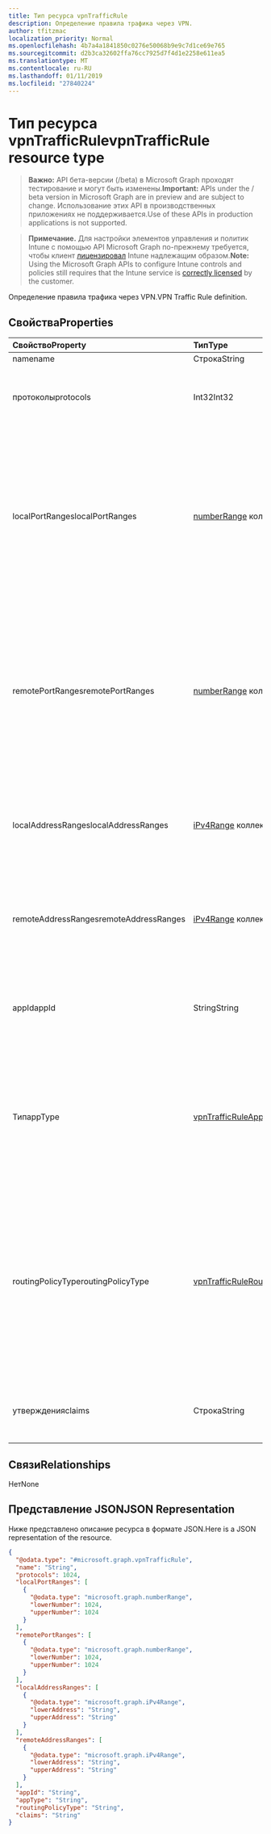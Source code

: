 ```yaml
---
title: Тип ресурса vpnTrafficRule
description: Определение правила трафика через VPN.
author: tfitzmac
localization_priority: Normal
ms.openlocfilehash: 4b7a4a1841850c0276e50068b9e9c7d1ce69e765
ms.sourcegitcommit: d2b3ca32602ffa76cc7925d7f4d1e2258e611ea5
ms.translationtype: MT
ms.contentlocale: ru-RU
ms.lasthandoff: 01/11/2019
ms.locfileid: "27840224"
---
```

# <a name="vpntrafficrule-resource-type"></a><span data-ttu-id="1b0d7-103">Тип ресурса vpnTrafficRule</span><span class="sxs-lookup"><span data-stu-id="1b0d7-103">vpnTrafficRule resource type</span></span>

> <span data-ttu-id="1b0d7-104">**Важно:** API бета-версии (/beta) в Microsoft Graph проходят тестирование и могут быть изменены.</span><span class="sxs-lookup"><span data-stu-id="1b0d7-104">**Important:** APIs under the / beta version in Microsoft Graph are in preview and are subject to change.</span></span> <span data-ttu-id="1b0d7-105">Использование этих API в производственных приложениях не поддерживается.</span><span class="sxs-lookup"><span data-stu-id="1b0d7-105">Use of these APIs in production applications is not supported.</span></span>

> <span data-ttu-id="1b0d7-106">**Примечание.** Для настройки элементов управления и политик Intune с помощью API Microsoft Graph по-прежнему требуется, чтобы клиент [лицензировал](https://go.microsoft.com/fwlink/?linkid=839381) Intune надлежащим образом.</span><span class="sxs-lookup"><span data-stu-id="1b0d7-106">**Note:** Using the Microsoft Graph APIs to configure Intune controls and policies still requires that the Intune service is [correctly licensed](https://go.microsoft.com/fwlink/?linkid=839381) by the customer.</span></span>

<span data-ttu-id="1b0d7-107">Определение правила трафика через VPN.</span><span class="sxs-lookup"><span data-stu-id="1b0d7-107">VPN Traffic Rule definition.</span></span>
## <a name="properties"></a><span data-ttu-id="1b0d7-108">Свойства</span><span class="sxs-lookup"><span data-stu-id="1b0d7-108">Properties</span></span>
|<span data-ttu-id="1b0d7-109">Свойство</span><span class="sxs-lookup"><span data-stu-id="1b0d7-109">Property</span></span>|<span data-ttu-id="1b0d7-110">Тип</span><span class="sxs-lookup"><span data-stu-id="1b0d7-110">Type</span></span>|<span data-ttu-id="1b0d7-111">Описание</span><span class="sxs-lookup"><span data-stu-id="1b0d7-111">Description</span></span>|
|:---|:---|:---|
|<span data-ttu-id="1b0d7-112">name</span><span class="sxs-lookup"><span data-stu-id="1b0d7-112">name</span></span>|<span data-ttu-id="1b0d7-113">Строка</span><span class="sxs-lookup"><span data-stu-id="1b0d7-113">String</span></span>|<span data-ttu-id="1b0d7-114">Имя.</span><span class="sxs-lookup"><span data-stu-id="1b0d7-114">Name.</span></span>|
|<span data-ttu-id="1b0d7-115">протоколы</span><span class="sxs-lookup"><span data-stu-id="1b0d7-115">protocols</span></span>|<span data-ttu-id="1b0d7-116">Int32</span><span class="sxs-lookup"><span data-stu-id="1b0d7-116">Int32</span></span>|<span data-ttu-id="1b0d7-117">Протоколы (0-255).</span><span class="sxs-lookup"><span data-stu-id="1b0d7-117">Protocols (0-255).</span></span> <span data-ttu-id="1b0d7-118">Допустимые значения от 0 до 255</span><span class="sxs-lookup"><span data-stu-id="1b0d7-118">Valid values 0 to 255</span></span>|
|<span data-ttu-id="1b0d7-119">localPortRanges</span><span class="sxs-lookup"><span data-stu-id="1b0d7-119">localPortRanges</span></span>|<span data-ttu-id="1b0d7-120">[numberRange](../resources/intune-deviceconfig-numberrange.md) коллекции</span><span class="sxs-lookup"><span data-stu-id="1b0d7-120">[numberRange](../resources/intune-deviceconfig-numberrange.md) collection</span></span>|<span data-ttu-id="1b0d7-121">Диапазон портов для локального может устанавливаться только в том случае, если протокол TCP или UDP-ПОРТ (6 или 17).</span><span class="sxs-lookup"><span data-stu-id="1b0d7-121">Local port range can be set only when protocol is either TCP or UDP (6 or 17).</span></span> <span data-ttu-id="1b0d7-122">Эта коллекция может содержать не более 500 элементов.</span><span class="sxs-lookup"><span data-stu-id="1b0d7-122">This collection can contain a maximum of 500 elements.</span></span>|
|<span data-ttu-id="1b0d7-123">remotePortRanges</span><span class="sxs-lookup"><span data-stu-id="1b0d7-123">remotePortRanges</span></span>|<span data-ttu-id="1b0d7-124">[numberRange](../resources/intune-deviceconfig-numberrange.md) коллекции</span><span class="sxs-lookup"><span data-stu-id="1b0d7-124">[numberRange](../resources/intune-deviceconfig-numberrange.md) collection</span></span>|<span data-ttu-id="1b0d7-125">Диапазон портов для удаленного может устанавливаться только в том случае, если протокол TCP или UDP-ПОРТ (6 или 17).</span><span class="sxs-lookup"><span data-stu-id="1b0d7-125">Remote port range can be set only when protocol is either TCP or UDP (6 or 17).</span></span> <span data-ttu-id="1b0d7-126">Эта коллекция может содержать не более 500 элементов.</span><span class="sxs-lookup"><span data-stu-id="1b0d7-126">This collection can contain a maximum of 500 elements.</span></span>|
|<span data-ttu-id="1b0d7-127">localAddressRanges</span><span class="sxs-lookup"><span data-stu-id="1b0d7-127">localAddressRanges</span></span>|<span data-ttu-id="1b0d7-128">[iPv4Range](../resources/intune-shared-ipv4range.md) коллекции</span><span class="sxs-lookup"><span data-stu-id="1b0d7-128">[iPv4Range](../resources/intune-shared-ipv4range.md) collection</span></span>|<span data-ttu-id="1b0d7-129">Диапазон локальных адресов.</span><span class="sxs-lookup"><span data-stu-id="1b0d7-129">Local address range.</span></span> <span data-ttu-id="1b0d7-130">Эта коллекция может содержать не более 500 элементов.</span><span class="sxs-lookup"><span data-stu-id="1b0d7-130">This collection can contain a maximum of 500 elements.</span></span>|
|<span data-ttu-id="1b0d7-131">remoteAddressRanges</span><span class="sxs-lookup"><span data-stu-id="1b0d7-131">remoteAddressRanges</span></span>|<span data-ttu-id="1b0d7-132">[iPv4Range](../resources/intune-shared-ipv4range.md) коллекции</span><span class="sxs-lookup"><span data-stu-id="1b0d7-132">[iPv4Range](../resources/intune-shared-ipv4range.md) collection</span></span>|<span data-ttu-id="1b0d7-133">Удаленный адрес диапазона.</span><span class="sxs-lookup"><span data-stu-id="1b0d7-133">Remote address range.</span></span> <span data-ttu-id="1b0d7-134">Эта коллекция может содержать не более 500 элементов.</span><span class="sxs-lookup"><span data-stu-id="1b0d7-134">This collection can contain a maximum of 500 elements.</span></span>|
|<span data-ttu-id="1b0d7-135">appId</span><span class="sxs-lookup"><span data-stu-id="1b0d7-135">appId</span></span>|<span data-ttu-id="1b0d7-136">String</span><span class="sxs-lookup"><span data-stu-id="1b0d7-136">String</span></span>|<span data-ttu-id="1b0d7-137">Идентификатор приложения, если правило трафика используется приложением.</span><span class="sxs-lookup"><span data-stu-id="1b0d7-137">App identifier, if this traffic rule is triggered by an app.</span></span>|
|<span data-ttu-id="1b0d7-138">Тип</span><span class="sxs-lookup"><span data-stu-id="1b0d7-138">appType</span></span>|[<span data-ttu-id="1b0d7-139">vpnTrafficRuleAppType</span><span class="sxs-lookup"><span data-stu-id="1b0d7-139">vpnTrafficRuleAppType</span></span>](../resources/intune-deviceconfig-vpntrafficruleapptype.md)|<span data-ttu-id="1b0d7-140">Тип приложения, если правило трафика используется приложением.</span><span class="sxs-lookup"><span data-stu-id="1b0d7-140">App type, if this traffic rule is triggered by an app.</span></span> <span data-ttu-id="1b0d7-141">Возможные значения: `none`, `desktop`, `universal`.</span><span class="sxs-lookup"><span data-stu-id="1b0d7-141">Possible values are: `none`, `desktop`, `universal`.</span></span>|
|<span data-ttu-id="1b0d7-142">routingPolicyType</span><span class="sxs-lookup"><span data-stu-id="1b0d7-142">routingPolicyType</span></span>|[<span data-ttu-id="1b0d7-143">vpnTrafficRuleRoutingPolicyType</span><span class="sxs-lookup"><span data-stu-id="1b0d7-143">vpnTrafficRuleRoutingPolicyType</span></span>](../resources/intune-deviceconfig-vpntrafficruleroutingpolicytype.md)|<span data-ttu-id="1b0d7-144">При запуске приложения указывает, следует ли включить разделенное туннелирование по этому маршруту.</span><span class="sxs-lookup"><span data-stu-id="1b0d7-144">When app triggered, indicates whether to enable split tunneling along this route.</span></span> <span data-ttu-id="1b0d7-145">Возможные значения: `none`, `splitTunnel`, `forceTunnel`.</span><span class="sxs-lookup"><span data-stu-id="1b0d7-145">Possible values are: `none`, `splitTunnel`, `forceTunnel`.</span></span>|
|<span data-ttu-id="1b0d7-146">утверждения</span><span class="sxs-lookup"><span data-stu-id="1b0d7-146">claims</span></span>|<span data-ttu-id="1b0d7-147">Строка</span><span class="sxs-lookup"><span data-stu-id="1b0d7-147">String</span></span>|<span data-ttu-id="1b0d7-148">Утверждений, связанный с этим правилом трафика.</span><span class="sxs-lookup"><span data-stu-id="1b0d7-148">Claims associated with this traffic rule.</span></span>|

## <a name="relationships"></a><span data-ttu-id="1b0d7-149">Связи</span><span class="sxs-lookup"><span data-stu-id="1b0d7-149">Relationships</span></span>
<span data-ttu-id="1b0d7-150">Нет</span><span class="sxs-lookup"><span data-stu-id="1b0d7-150">None</span></span>
## <a name="json-representation"></a><span data-ttu-id="1b0d7-151">Представление JSON</span><span class="sxs-lookup"><span data-stu-id="1b0d7-151">JSON Representation</span></span>
<span data-ttu-id="1b0d7-152">Ниже представлено описание ресурса в формате JSON.</span><span class="sxs-lookup"><span data-stu-id="1b0d7-152">Here is a JSON representation of the resource.</span></span>
<!-- {
  "blockType": "resource",
  "@odata.type": "microsoft.graph.vpnTrafficRule"
}
-->
``` json
{
  "@odata.type": "#microsoft.graph.vpnTrafficRule",
  "name": "String",
  "protocols": 1024,
  "localPortRanges": [
    {
      "@odata.type": "microsoft.graph.numberRange",
      "lowerNumber": 1024,
      "upperNumber": 1024
    }
  ],
  "remotePortRanges": [
    {
      "@odata.type": "microsoft.graph.numberRange",
      "lowerNumber": 1024,
      "upperNumber": 1024
    }
  ],
  "localAddressRanges": [
    {
      "@odata.type": "microsoft.graph.iPv4Range",
      "lowerAddress": "String",
      "upperAddress": "String"
    }
  ],
  "remoteAddressRanges": [
    {
      "@odata.type": "microsoft.graph.iPv4Range",
      "lowerAddress": "String",
      "upperAddress": "String"
    }
  ],
  "appId": "String",
  "appType": "String",
  "routingPolicyType": "String",
  "claims": "String"
}
```





